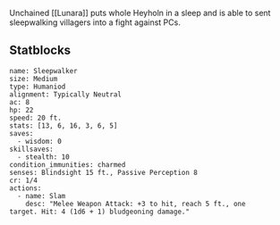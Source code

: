 Unchained [[Lunara]] puts whole Heyholn in a sleep and is able to sent sleepwalking villagers into a fight against PCs.
## Statblocks
```statblock
name: Sleepwalker
size: Medium
type: Humaniod
alignment: Typically Neutral
ac: 8
hp: 22
speed: 20 ft.
stats: [13, 6, 16, 3, 6, 5]
saves:
  - wisdom: 0
skillsaves:
  - stealth: 10
condition_immunities: charmed
senses: Blindsight 15 ft., Passive Perception 8
cr: 1/4
actions:
  - name: Slam 
    desc: "Melee Weapon Attack: +3 to hit, reach 5 ft., one target. Hit: 4 (1d6 + 1) bludgeoning damage."
```